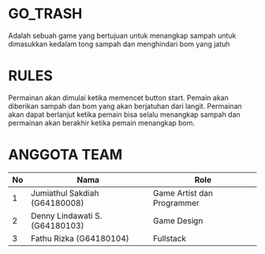 # GO_TRASH
Adalah sebuah game yang bertujuan untuk menangkap sampah untuk dimasukkan kedalam tong sampah dan menghindari bom yang jatuh

# RULES
Permainan akan dimulai ketika memencet button start. Pemain akan diberikan sampah dan bom yang akan berjatuhan dari langit. Permainan akan dapat berlanjut ketika pemain bisa selalu menangkap sampah dan permainan akan berakhir ketika pemain menangkap bom.

# ANGGOTA TEAM
|No| Nama                          | Role                                 |
|--| ------------------------------| -------------------------------------|
|1 | Jumiathul Sakdiah (G64180008) | Game Artist dan Programmer           |
|2 | Denny Lindawati S.(G64180103) | Game Design                          |
|3 | Fathu Rizka       (G64180104) | Fullstack                            |

